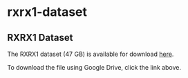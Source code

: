 # rxrx1-dataset
## RXRX1 Dataset
The RXRX1 dataset (47 GB) is available for download [here]([https://drive.google.com/file/d/FILE_ID/view?usp=sharing](https://drive.google.com/file/d/1YNdbcjfxR-jpXJzC05TeFIYC3j-wvody/view?usp=drive_link)).

To download the file using Google Drive, click the link above.

